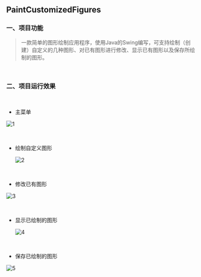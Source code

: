 ## PaintCustomizedFigures



### 一、项目功能

> 一款简单的图形绘制应用程序，使用Java的Swing编写，可支持绘制（创建）自定义的几种图形、对已有图形进行修改、显示已有图形以及保存所绘制的图形。

<br/>

### 二、项目运行效果

<br/>

* 主菜单

![1](https://github.com/Yuziquan/PaintCustomizedFigures/blob/master/Screenshots/menu.PNG)

<br/>

* 绘制自定义图形

  ![2](https://github.com/Yuziquan/PaintCustomizedFigures/blob/master/Screenshots/input.PNG)

<br/>

* 修改已有图形

![3](https://github.com/Yuziquan/PaintCustomizedFigures/blob/master/Screenshots/modify.PNG)

<br/>

* 显示已绘制的图形

  ![4](https://github.com/Yuziquan/PaintCustomizedFigures/blob/master/Screenshots/drawPictures.PNG)

<br/>

* 保存已绘制的图形

![5](https://github.com/Yuziquan/PaintCustomizedFigures/blob/master/Screenshots/save.PNG)

<br/>





